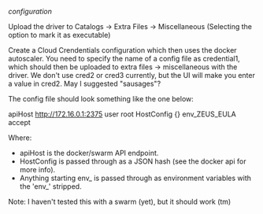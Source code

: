 *configuration*

Upload the driver to Catalogs -> Extra Files -> Miscellaneous (Selecting the option to mark it as executable)

Create a Cloud Crendentials configuration which then uses the docker autoscaler. You need to specify the name of a config file as credential1, which should then be uploaded to extra files -> miscellaneous with the driver. We don't use cred2 or cred3 currently, but the UI will make you enter a value in cred2. May I suggested "sausages"?

The config file should look something like the one below:

apiHost http://172.16.0.1:2375
user root
HostConfig {}
env_ZEUS_EULA accept

Where:

  * apiHost is the docker/swarm API endpoint.
  * HostConfig is passed through as a JSON hash (see the docker api for more info).
  * Anything starting env_ is passed through as environment variables with the 'env_' stripped.

Note: I haven't tested this with a swarm (yet), but it should work (tm)

